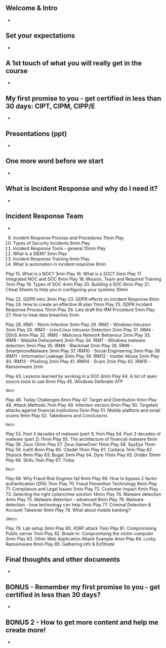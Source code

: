 


Welcome & Intro
  -
  -
  
Set your expectations
  -
  -
  
A 1st touch of what you will really get in the course
  -
  -

My first promise to you - get certified in less than 30 days: CIPT, CIPM, CIPP/E
  -
  -

Presentations (ppt)
  -
  -

One more word before we start
  -
  -
  
What is Incident Response and why do I need it?
  -
  -

Incident Response Team
  -
  -

9. Incident Response Process and Procedures
11min
Play
10. Types of Security Incidents
8min
Play
11. Incident Response Tools - general
10min
Play
12. What is a SIEM?
3min
Play
13. Incident Response Training
6min
Play
14. What is automation in incident response
8min

Play
15. What is a NOC?
3min
Play
16. What is a SOC?
3min
Play
17. Integrated NOC and SOC
6min
Play
18. Mission, Team and Required Training
7min
Play
19. Types of SOC
4min
Play
20. Building a SOC
6min
Play
21. Cheat Sheets to help you in configuring your systems
10min

Play
22. GDPR intro
3min
Play
23. GDPR effects on Incident Response
6min
Play
24. How to create an effective IR plan
11min
Play
25. GDPR Incident Response Process
10min
Play
26. Lets draft the IRM Procedure
5min
Play
27. How to treat data breaches
5min

Play
28. IRM1 - Worm Infection
3min
Play
29. IRM2 - Windows Intrusion
3min
Play
30. IRM3 - Unix/Linux Intrusion Detection
2min
Play
31. IRM4 - DDoS
4min
Play
32. IRM5 - Malicious Network Behaviour
2min
Play
33. IRM6 - Website Defacement
2min
Play
34. IRM7 - Windows malware detection
3min
Play
35. IRM8 - Blackmail
2min
Play
36. IRM9 - SmartphoneMalware
3min
Play
37. IRM10 - Social Engineering
3min
Play
38. IRM11 - Information Leakage
3min
Play
39. IRM12 - Insider Abuse
2min
Play
40. IRM13 - Phishing
2min
Play
41. IRM14 - Scam
2min
Play
42. IRM15 - Ransomware
2min

Play
43. Lessons learned by working in a SOC
8min
Play
44. A list of open source tools to use
6min
Play
45. Windows Defender ATP

    9min

Play
46. Today Challenges
6min
Play
47. Target and Distribution
6min
Play
48. Attack Methods
7min
Play
49. Infection vectors
6min
Play
50. Targeted attacks against financial institutions
5min
Play
51. Mobile platform and email scams
9min
Play
52. Takedowns and Conclusions

    6min

Play
53. Past 3 decades of malware (part 1)
7min
Play
54. Past 3 decades of malware (part 2)
11min
Play
55. The architecture of financial malware
6min
Play
56. Zeus
13min
Play
57. Zeus GameOver
11min
Play
58. SpyEye
11min
Play
59. IceIX
8min
Play
60. Citadel
11min
Play
61. Carberp
7min
Play
62. Shylock
8min
Play
63. Bugat
3min
Play
64. Dyre
11min
Play
65. Dridex
10min
Play
66. Shifu
7min
Play
67. Tinba

    6min

Play
68. Why Fraud Risk Engines fail
8min
Play
69. How to bypass 2 factor authentication (2FA)
7min
Play
70. Fraud Prevention Technology
9min
Play
71. Compliance and Legal Issues
5min
Play
72. Customer impact
6min
Play
73. Selecting the right cybercrime solution
14min
Play
74. Malware detection
4min
Play
75. Malware detection - advanced
6min
Play
76. Malware detection - how technology can help
7min
Play
77. Criminal Detection & Account Takeover
6min
Play
78. What about mobile banking?

    10min

Play
79. Lab setup
3min
Play
80. XSRF attack
7min
Play
81. Compromising Public server
7min
Play
82. Break-In: Compromising the victim computer
3min
Play
83. Other Web Application Attack Example
4min
Play
84. Locky Ransomware
6min
Play
85. Gathering Info & Exfiltrate

Final thoughts and other documents
  -
  -

BONUS - Remember my first promise to you - get certified in less than 30 days?
  -
  -

BONUS 2 - How to get more content and help me create more!
  -
  -

